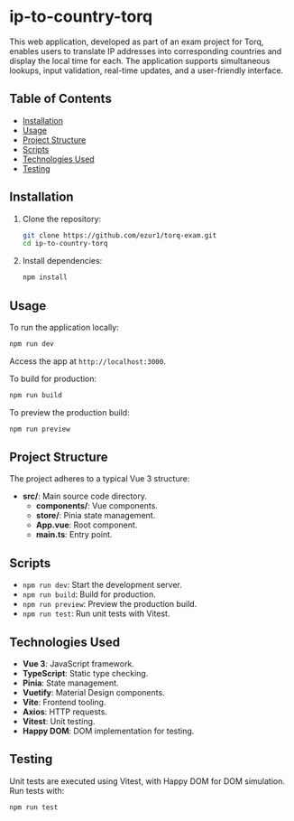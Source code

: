 
# ip-to-country-torq

This web application, developed as part of an exam project for Torq, enables users to translate IP addresses into corresponding countries and display the local time for each. The application supports simultaneous lookups, input validation, real-time updates, and a user-friendly interface.

## Table of Contents

- [Installation](#installation)
- [Usage](#usage)
- [Project Structure](#project-structure)
- [Scripts](#scripts)
- [Technologies Used](#technologies-used)
- [Testing](#testing)

## Installation

1. Clone the repository:

   ```sh
   git clone https://github.com/ezur1/torq-exam.git
   cd ip-to-country-torq
   ```

2. Install dependencies:

   ```sh
   npm install
   ```

## Usage

To run the application locally:

```sh
npm run dev
```

Access the app at `http://localhost:3000`.

To build for production:

```sh
npm run build
```

To preview the production build:

```sh
npm run preview
```

## Project Structure

The project adheres to a typical Vue 3 structure:

- **src/**: Main source code directory.
  - **components/**: Vue components.
  - **store/**: Pinia state management.
  - **App.vue**: Root component.
  - **main.ts**: Entry point.

## Scripts

- `npm run dev`: Start the development server.
- `npm run build`: Build for production.
- `npm run preview`: Preview the production build.
- `npm run test`: Run unit tests with Vitest.

## Technologies Used

- **Vue 3**: JavaScript framework.
- **TypeScript**: Static type checking.
- **Pinia**: State management.
- **Vuetify**: Material Design components.
- **Vite**: Frontend tooling.
- **Axios**: HTTP requests.
- **Vitest**: Unit testing.
- **Happy DOM**: DOM implementation for testing.

## Testing

Unit tests are executed using Vitest, with Happy DOM for DOM simulation. Run tests with:

```sh
npm run test
```
